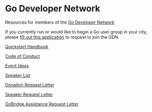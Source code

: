 # Go Developer Network

Resources for members of the [Go Developer Network](https://blog.golang.org/go-developer-network)

If you currently run or would like to begin a Go user group in your city, please [fill out this application](https://docs.google.com/forms/d/e/1FAIpQLSfPV8LO5yh9LvSqyTB4BMIeBOy5wM3jePOoKXlcOZ4EJhSojQ/viewform) to request to join the GDN.

[Quickstart Handbook](handbook/quickstart.md)

[Code of Conduct](code-of-conduct/gobridge-coc.md)

[Event Ideas](events/event-ideas.md)

[Speaker List](events/speaker-list.md)

[Donation Request Letter](letters/donation-request.md)

[Speaker Request Letter](letters/speaker-request.md)

[GoBridge Assistance Request Letter](letters/gobridge-funds-request.md)
